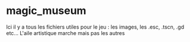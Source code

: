 # magic_museum
Ici il y a tous les fichiers utiles pour le jeu : les images, les .esc, .tscn, .gd etc...
L'aile artistique marche mais pas les autres
